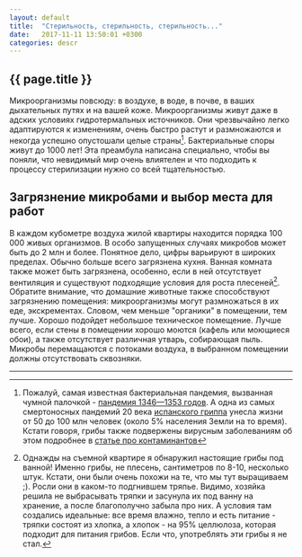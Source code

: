 ```yaml
---
layout: default
title:  "Стерильность, стерильность, стерильность..."
date:   2017-11-11 13:50:01 +0300
categories: descr
---
```


## {{ page.title }}
Микроорганизмы повсюду: в воздухе, в воде, в почве, в ваших дыхательных путях и на вашей коже. Микроорганизмы живут даже в адских условиях гидротермальных источников. Они чрезвычайно легко адаптируются к изменениям, очень быстро растут и размножаются и некогда успешно опустошали целые страны[^1]. Бактериальные споры живут до 1000 лет! Эта преамбула написана специально, чтобы вы поняли, что невидимый мир очень влиятелен и что подходить к процессу стерилизации нужно со всей тщательностью.

## Загрязнение микробами и выбор места для работ
В каждом кубометре воздуха жилой квартиры находится порядка 100 000 живых организмов. В особо запущенных случаях микробов может быть до 2 млн и более. Понятное дело, цифры варьируют в широких пределах. Обычно больше всего загрязнена кухня. Ванная комната также может быть загрязнена, особенно, если в ней отсутствует вентиляция и существуют подходящие условия для роста плесеней[^3]. Обратите внимание, что домашние животные также способствуют загрязнению помещения: микроорганизмы могут размножаться в их еде, экскрементах. Словом, чем меньше "органики" в помещении, тем лучше. Хорошо подойдет небольшое техническое помещение. Лучше всего, если стены в помещении хорошо моются (кафель или моющиеся обои), а также отсутствует различная утварь, собирающая пыль.
Микробы перемащаются с потоками воздуха, в выбранном помещении должны отсутствовать сквозняки.





---

[^1]: Пожалуй, самая известная бактериальная пандемия, вызванная чумной палочкой - [пандемия 1346—1353 годов](https://ru.wikipedia.org/wiki/Чёрная_смерть). А одна из самых смертоносных пандемий 20 века [испанского гриппа](https://ru.wikipedia.org/wiki/Испанский_грипп) унесла жизни от 50 до 100 млн человек (около 5% населения Земли на то время). Кстати говоря, грибы также подвержены вирусным заболеваниям об этом подробнее в [статье про контаминантов](/descr/2017-11-11-contaminants.markdown)
[^2]: И почему среди людей господствует вера в то, что человек - "вершина эволюции"... Случись в мире какой глобальный катаклизм вроде ядерной войны или сверхмощного извержения вулкана - боюсь, наиболее приспособленными к таким переменам окажутся именно микробы, а не человек.

[^3]: Однажды на съемной квартире я обнаружил настоящие грибы под ванной! Именно грибы, не плесень, сантиметров по 8-10, несколько штук. Кстати, они были очень похожи на те, что мы тут выращиваем ;). Росли они в каком-то подгнившем тряпье. Видимо, хозяйка решила не выбрасывать тряпки и засунула их под ванну на хранение, а после благополучно забыла про них. А условия там создались идеальные: все время влажно, тепло и есть питание - тряпки состоят из хлопка, а хлопок - на 95% целлюлоза, которая подходит для питания грибов. Если что, употреблять эти грибы я не стал.
